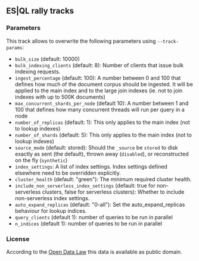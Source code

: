 ## ES|QL rally tracks

### Parameters

This track allows to overwrite the following parameters using `--track-params`:

* `bulk_size` (default: 10000)
* `bulk_indexing_clients` (default: 8): Number of clients that issue bulk indexing requests.
* `ingest_percentage` (default: 100): A number between 0 and 100 that defines how much of the document corpus should be ingested. It will be applied to the main index and to the large join indexes (ie. not to join indexes with up to 500K documents)
* `max_concurrent_shards_per_node` (default 10): A number between 1 and 100 that defines how many concurrent threads will run per query in a node
* `number_of_replicas` (default: 1): This only applies to the main index (not to lookup indexes)
* `number_of_shards` (default: 5): This only applies to the main index (not to lookup indexes)
* `source_mode` (default: stored): Should the `_source` be `stored` to disk exactly as sent (the default), thrown away (`disabled`), or reconstructed on the fly (`synthetic`)
* `index_settings`: A list of index settings. Index settings defined elsewhere need to be overridden explicitly.
* `cluster_health` (default: "green"): The minimum required cluster health.
* `include_non_serverless_index_settings` (default: true for non-serverless clusters, false for serverless clusters): Whether to include non-serverless index settings.
* `auto_expand_replicas` (default: "0-all"): Set the auto_expand_replicas behaviour for lookup indices.
* `query_clients` (default 1): number of queries to be run in parallel
* `n_indices` (default 1): number of queries to be run in parallel


### License

According to the [Open Data Law](https://opendata.cityofnewyork.us/open-data-law/) this data is available as public domain.

